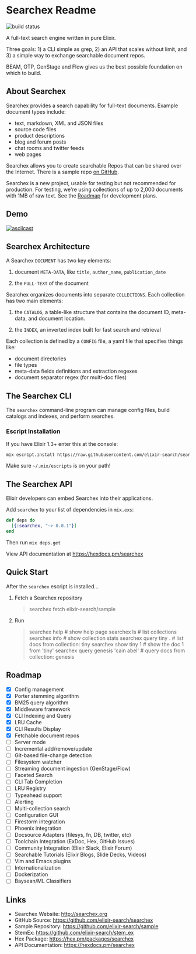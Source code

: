 # Searchex Readme

![build status](https://api.travis-ci.org/elixir-search/searchex.svg?branch=dev "Travis CI build status")

A full-text search engine written in pure Elixir.  

Three goals: 1) a CLI simple as grep, 2) an API that scales without limit, and
3) a simple way to exchange searchable document repos.

BEAM, OTP, GenStage and Flow gives us the best possible foundation on which to
build. 

## About Searchex

Searchex provides a search capability for full-text documents.  Example
document types include:

- text, markdown, XML and JSON files
- source code files
- product descriptions
- blog and forum posts
- chat rooms and twitter feeds
- web pages

Searchex allows you to create searchable Repos that can be shared over the
Internet.  There is a sample repo [on GitHub](https://github.com/elixir-search/sample).

Searchex is a new project, usable for testing but not recommended for
production.  For testing, we're using collections of up to 2,000 documents with
1MB of raw text.  See the [Roadmap](#roadmap) for development plans.

## Demo

[![asciicast](https://asciinema.org/a/26dqlxx2qf878melvc71shpgm.png)](https://asciinema.org/a/26dqlxx2qf878melvc71shpgm)

## Searchex Architecture

A Searchex `DOCUMENT` has two key elements:

1. document `META-DATA`, like `title`, `author_name`, `publication_date` 

2. the `FULL-TEXT` of the document 

Searchex organizes documents into separate `COLLECTIONS`.  Each collection has
two main elements:

1. the `CATALOG`, a table-like structure that contains the document ID,
meta-data, and document location.

2. the `INDEX`, an inverted index built for fast search and retrieval

Each collection is defined by a `CONFIG` file, a yaml file that specifies
things like:

- document directories
- file types
- meta-data fields definitions and extraction regexes
- document separator regex (for multi-doc files)

## The Searchex CLI

The `searchex` command-line program can manage config files, build catalogs and
indexes, and perform searches.

### Escript Installation

If you have Elixir 1.3+ enter this at the console:

<pre><sub>mix escript.install https://raw.githubusercontent.com/elixir-search/searchex/master/searchex</sub></pre>

Make sure `~/.mix/escripts` is on your path!

## The Searchex API

Elixir developers can embed Searchex into their applications.

Add `searchex` to your list of dependencies in `mix.exs`:

```elixir
def deps do
  [{:searchex, "~> 0.0.1"}]
end
```
Then run `mix deps.get`

View API documentation at https://hexdocs.pm/searchex

## Quick Start

After the `searchex` escript is installed...

1) Fetch a Searchex repository
 
    > searchex fetch elixir-search/sample

2) Run

    > searchex help                        # show help page
    > searchex ls                          # list collections
    > searchex info                        # show collection stats
    > searchex query tiny .                # list docs from collection: tiny
    > searchex show tiny 1                 # show the doc 1 from 'tiny'
    > searchex query genesis 'cain abel'   # query docs from collection: genesis

## Roadmap

- [x] Config management 
- [x] Porter stemming algorithm
- [x] BM25 query algorithm
- [x] Middleware framework
- [x] CLI Indexing and Query
- [x] LRU Cache
- [x] CLI Results Display
- [x] Fetchable document repos
- [ ] Server mode
- [ ] Incremental add/remove/update
- [ ] Git-based file-change detection
- [ ] Filesystem watcher
- [ ] Streaming document ingestion (GenStage/Flow)
- [ ] Faceted Search
- [ ] CLI Tab Completion
- [ ] LRU Registry
- [ ] Typeahead support
- [ ] Alerting
- [ ] Multi-collection search
- [ ] Configuration GUI
- [ ] Firestorm integration
- [ ] Phoenix integration
- [ ] Docsource Adapters (filesys, fn, DB, twitter, etc)
- [ ] Toolchain Integration (ExDoc, Hex, GitHub Issues)
- [ ] Community Integration (Elixir Slack, Elixir Forum)
- [ ] Searchable Tutorials (Elixir Blogs, Slide Decks, Videos)
- [ ] Vim and Emacs plugins
- [ ] Internationalization
- [ ] Dockerization
- [ ] Baysean/ML Classifiers

## Links

- Searchex Website: <http://searchex.org>
- GitHub Source: <https://github.com/elixir-search/searchex> 
- Sample Repository: <https://github.com/elixir-search/sample>
- StemEx: <https://github.com/elixir-search/stem_ex>
- Hex Package: <https://hex.pm/packages/searchex>
- API Documentation: <https://hexdocs.pm/searchex>
